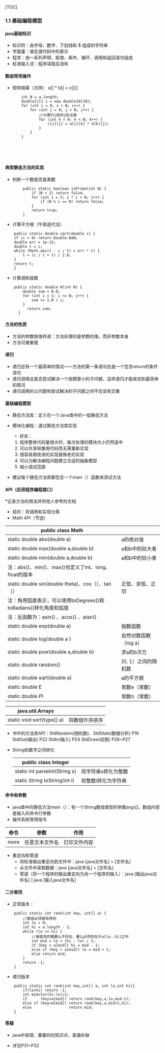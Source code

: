 

[TOC]

###  1.1 基础编程模型

#### java基础知识

* 标识符：由字母、数字、下划线和 $ 组成的字符串
* 字面量：值在源代码中的表示
* 程序：由一系列声明、赋值、条件、循环、调用和返回语句组成
* 标准输入流：程序读取后消失

  

####  数组常用操作

* 矩阵相乘（方阵） a[] * b[] = c[][]
	```
		int N = a.length;
	    double[][] c = new double[N][N];
	    for (int i = 0; i < N; i++) {
	        for (int j = 0; j < N; j++) {
	            //计算行i和列j的点乘
	            for (int k = 0; k < N; k++) {
	                c[i][j] = a[i][k] * b[k][j];
	            }
	        }
	    }
	
	
	```


​	
​	
#### 典型静态方法的实现

* 判断一个数是否是素数

```
  		public static boolean isPrime(int N) {
        	if (N < 2) return false;
        	for (int i = 2; i * i < N; i++) {
            	if (N % i == 0) return false;
        	}
        	return true;
	  	}
```




* 计算平方根（牛顿迭代法）

```
	public static double sqrt(double c) {
	if (c < 0) return Double.NaN;
	double err = 1e-15;
	double t = c;
	while (Math.abs(t - c / t) > err * t) {
		t = (c / t + t) / 2.0;
	}
	return t;
	}
```




* 计算调和级数

```
  	public static double H(int N) {
        double sum = 0.0;
        for (int i = 1; i <= N; i++) {
            sum += 1.0 / i;
        }
	      return sum;
	  }
```




#### 方法的性质
* 方法的参数按值传递：方法处理的是参数的值，而非参数本身
* 方法可被重载




#### 递归

* 递归总有一个最简单的情况——方法的第一条语句总是一个包含return的条件语句
* 递归调用总是去尝试解决一个规模更小的子问题，这样递归才能收敛到最简单的情况
* 递归调用的父问题和尝试解决的子问题之间不应该有交集
	
	
	
#### 基础编程模型

* 静态方法库：定义在一个Java类中的一组静态方法
	
* 模块化编程：通过静态方法库实现
	* 好处：
	1. 程序整体代码量很大时，每次处理的模块大小仍然适中
	2. 可以共享和重用代码而无需重新实现
	3. 很容易用改进的实现替换老的实现
	4. 可以为解决编程问题建立合适的抽象模型
	5. 缩小调试范围
	
* 建议每个静态方法库都包含一个main（）函数来测试方法



#### API（应用程序编程接口）
*记录方法的用法并供他人参考的文档
* 目的：将调用和实现分离 
* Math API（节选）

| public class Math                                            |                       |
| ------------------------------------------------------------ | --------------------- |
| static double abs(double a)                                  | a的绝对值             |
| static double max(double a,double b)                         | a和b中的较大者        |
| static double min(double a,double b)                         | a和b中的较小者        |
| 注：abs()、min()、max()也定义了int、long、float的版本        |                       |
| static double sin(double theta)、cos（）、tan（）            | 正弦、余弦、正切      |
| 注：角用弧度表示，可以使用toDegrees()和toRadians()转化角度和弧度 |                       |
| 注：反函数为：asin() 、acos() 、atan()                       |                       |
| static double exp(double a)                                  | 指数函数              |
| static double log(double a )                                 | 自然对数函数（log a） |
| static double pow(double a,double b)                         | 求a的b次方            |
| static double random()                                       | [0, 1）之间的随机数   |
| static double sqrt(double a)                                 | a的平方根             |
| static double E                                              | 常数e（常数）         |
| static double PI                                             | 常数π（常数）         |

| java.util.Arrays           |                |
| -------------------------- | -------------- |
| static void sort(type[] a) | 将数组升序排序 |


* 书中的方法库API：StdRandom(随机数)、StdStats(数据分析)       P18
StdOut(输出)    P22
StdIn(输入)     P24
StdDraw(绘图)   P26~P27
	
* String和数字之间转化

  | public class Integer          |                     |
  | ----------------------------- | ------------------- |
  | static int parseInt(String s) | 将字符串s转化为整数 |
  | static String toString(int i) | 将整数i转化为字符串 |


#### 命令和参数
* java类中的静态方法main（）：有一个String数组类型的参数args[]，数组内容是输入的命令行参数
* 操作系统常用指令

| 命令 | 参数           | 作用         |
| ---- | -------------- | ------------ |
| more | 任意文本文件名 | 打印文件内容 |

* 重定向和管道
	* 将标准输出重定向到文件中：java [java文件名] > [文件名]
	* 从文件中读取数据：java [java文件名] < [文件名] 
	* 管道（将一个程序的输出重定向为另一个程序的输入）：java [输出java文件名] | java [输入java文件名]


#### 二分查找
* 正常版本：
```
    public static int rank(int key, int[] a) {
        //数组必须是有序的
        int lo = 0;
        int hi = a.length - 1;
        while (lo <= hi) {
            //被查找的键要么不存在，要么必然存在于a[lo..hi]之中
            int mid = lo + (hi - lo) / 2;
            if (key < a[mid]) hi = mid - 1;
            else if (key > a[mid]) lo = mid + 1;
            else return mid;
        }
        return -1;
    }

```

* 递归版本
```
    public static int rank(int key,int[] a, int lo,int hi){
        if(lo>hi) return -1;
        int mid=lo+(hi-lo)/2;
        if      (key<a[mid]) return rank(key,a,lo,mid-1);
        else if (key>a[mid]) return rank(key,a,mid+1,hi);
        else                 return mid;
    }
```

#### 答疑

* java中易错、重要的的知识点，查漏补缺

* 详见P31~P32

